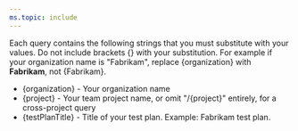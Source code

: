 ```yaml
---
ms.topic: include
---
```


Each query contains the following strings that you must substitute with your values. Do not include brackets {} with your substitution. For example if your organization name is "Fabrikam", replace {organization} with **Fabrikam**, not {Fabrikam}. 

- {organization} - Your organization name 
- {project} - Your team project name, or omit "/{project}" entirely, for a cross-project query
- {testPlanTitle} - Title of your test plan. Example: Fabrikam test plan.